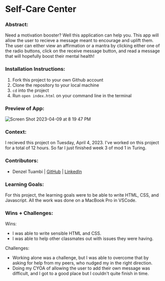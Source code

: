 # Self-Care Center 

### Abstract:
[//]: <> (Briefly describe what you built and its features. What problem is the app solving? How does this application solve that problem?)
Need a motivation booster? Well this application can help you. This app will allow the user to recieve a message meant to encourage and uplift them. The user can either view an affirmation or a mantra by clicking either one of the radio buttons, click on the receive message button, and read a message that will hopefully boost their mental health!
### Installation Instructions:
[//]: <> (What steps does a person have to take to get your app cloned down and running?)
1. Fork this project to your own Github account
2. Clone the repository to your local machine
3. `cd` into the project
4. Run `open index.html` on your command line in the terminal

### Preview of App:
[//]: <> (Provide ONE gif or screenshot of your application - choose the "coolest" piece of functionality to show off.)
![Screen Shot 2023-04-09 at 8 19 47 PM](https://user-images.githubusercontent.com/122255250/230812534-9b32b9e8-77e0-48c2-a6a6-ac308c3beb8d.png)

### Context:
[//]: <> (Give some context for the project here. How long did you have to work on it? How far into the Turing program are you?)
I recieved this project on Tuesday, April 4, 2023. I've worked on this project for a total of 12 hours. So far I just finished week 3 of mod 1 in Turing.  
### Contributors:
[//]: <> (Who worked on this application? Link to their GitHubs.)
- Denzel Tuambi | [GitHub](https://github.com/Denzel-Turambi) | [LinkedIn](https://www.linkedin.com/in/denzel-turambi-71a298267/)
### Learning Goals:
[//]: <> (What were the learning goals of this project? What tech did you work with?)
For this project, the learning goals were to be able to write HTML, CSS, and Javascript. All the work was done on a MacBook Pro in VSCode. 
### Wins + Challenges:
[//]: <> (What are 2-3 wins you have from this project? What were some challenges you faced - and how did you get over them?)
Wins:
- I was able to write sensible HTML and CSS.
- I was able to help other classmates out with issues they were having.

Challenges:
- Working alone was a challenge, but I was able to overcome that by asking for help from my peers, who nudged my in the right direction.
- Doing my CYOA of allowing the user to add their own message was difficult, and I got to a good place but I couldn't quite finish in time.
